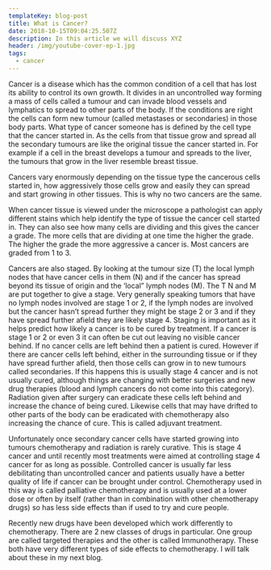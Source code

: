 ```yaml
---
templateKey: blog-post
title: What is Cancer?
date: 2018-10-15T09:04:25.507Z
description: In this article we will discuss XYZ
header: /img/youtube-cover-ep-1.jpg
tags:
  - cancer
---
```

Cancer is a disease which has the common condition of a cell that has lost its ability to control its own growth. It divides in an uncontrolled way forming a mass of cells called a tumour and can invade blood vessels and lymphatics to spread to other parts of the body. If the conditions are right the cells can form new tumour (called metastases or secondaries) in those body parts. What type of cancer someone has is defined by the cell type that the cancer started in. As the cells from that tissue grow and spread all the secondary tumours are like the original tissue the cancer started in. For example if a cell in the breast develops a tumour and spreads to the liver, the tumours that grow in the liver resemble breast tissue.

Cancers vary enormously depending on the tissue type the cancerous cells started in, how aggressively those cells grow and easily they can spread and start growing in other tissues. This is why no two cancers are the same.

When cancer tissue is viewed under the microscope a pathologist can apply different stains which help identify the type of tissue the cancer cell started in. They can also see how many cells are dividing and this gives the cancer a grade. The more cells that are dividing at one time the higher the grade. The higher the grade the more aggressive a cancer is. Most cancers are graded from 1 to 3.

Cancers are also staged. By looking at the tumour size (T) the local lymph nodes that have cancer cells in them (N) and if the cancer has spread beyond its tissue of origin and the ‘local” lymph nodes (M). The T N and M are put together to give a stage. Very generally speaking tumors that have no lymph nodes involved are stage 1 or 2, if the lymph nodes are involved but the cancer hasn’t spread further they might be stage 2 or 3 and if they have spread further afield they are likely stage 4. Staging is important as it helps predict how likely a cancer is to be cured by treatment. If a cancer is stage 1 or 2 or even 3 it can often be cut out leaving no visible cancer behind. If no cancer cells are left behind then a patient is cured. However if there are cancer cells left behind, either in the surrounding tissue or if they have spread further afield, then those cells can grow in to new tumours called secondaries. If this happens this is usually stage 4 cancer and is not usually cured, although things are changing with better surgeries and new drug therapies (blood and lymph cancers do not come into this category). Radiation given after surgery can eradicate these cells left behind and increase the chance of being cured. Likewise cells that may have drifted to other parts of the body can be eradicated with chemotherapy also increasing the chance of cure. This is called adjuvant treatment.

Unfortunately once secondary cancer cells have started growing into tumours chemotherapy and radiation is rarely curative. This is stage 4 cancer and until recently most treatments were aimed at controlling stage 4 cancer for as long as possible. Controlled cancer is usually far less debilitating than uncontrolled cancer and patients usually have a better quality of life if cancer can be brought under control. Chemotherapy used in this way is called palliative chemotherapy and is usually used at a lower dose or often by itself (rather than in combination with other chemotherapy drugs) so has less side effects than if used to try and cure people. 

Recently new drugs have been developed which work differently to chemotherapy. There are 2 new classes of drugs in particular. One group are called targeted therapies and the other is called Immunotherapy. These both have very different types of side effects to chemotherapy. I will talk about these in my next blog.
